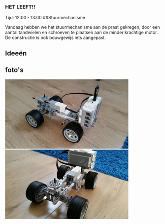 ### HET LEEFT!!

Tijd: 12:00 - 13:00
##Stuurmechanisme

Vandaag hebben we het stuurmechanisme aan de praat gekregen, door een aantal tandwielen en schroeven te plaatsen aan de minder krachtige motor.
De constructie is ook  bouwgewijs iets aangepast.

## Ideeën

## foto's

<img src="images/foto_1.jpg" width="400" />

<img src="images/foto_2.jpg" width="400" />
